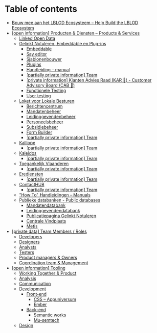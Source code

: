 # Table of contents

* [Bouw mee aan het LBLOD Ecosysteem – Help Build the LBLOD Ecosystem](README.md)
* [\[open information\] Producten & Diensten – Products & Services](products-services/README.md)
  * [Linked Open Data](products-services/linked-open-data.md)
  * [Gelinkt Notuleren, Embeddable en Plug-ins](products-services/gelinkt-notuleren/README.md)
    * [Embeddable](products-services/gelinkt-notuleren/embeddable.md)
    * [Say editor](products-services/gelinkt-notuleren/say-editor.md)
    * [Sjablonenbouwer](products-services/gelinkt-notuleren/sjablonenbouwer.md)
    * [Plugins](products-services/gelinkt-notuleren/plugins.md)
    * [Handleiding – manual](products-services/gelinkt-notuleren/handleiding-manual.md)
    * [\[partially private information\] Team](products-services/gelinkt-notuleren/partially-private-information-team.md)
    * [\[private information\] Klanten Advies Raad \(KAR 🚃\) - Customer Advisory Board \(CAB 🚕\)](products-services/gelinkt-notuleren/private-information-klanten-advies-raad-kar-customer-advisory-board-cab.md)
    * [Functionele Testing](products-services/gelinkt-notuleren/functionele-testing.md)
    * [User testing](products-services/gelinkt-notuleren/user-testing.md)
  * [Loket voor Lokale Besturen](products-services/loket-voor-lokale-besturen/README.md)
    * [Berichtencentrum](products-services/loket-voor-lokale-besturen/berichtencentrum.md)
    * [Mandatenbeheer](products-services/loket-voor-lokale-besturen/mandatendatabank.md)
    * [Leidinggevendenbeheer](products-services/loket-voor-lokale-besturen/leidinggevendendatabank.md)
    * [Personeelsbeheer](products-services/loket-voor-lokale-besturen/personeelsbeheer.md)
    * [Subsidiebeheer](products-services/loket-voor-lokale-besturen/subsidiebeheer.md)
    * [Form Builder](products-services/loket-voor-lokale-besturen/form-builder.md)
    * [\[partially private information\] Team](products-services/loket-voor-lokale-besturen/partially-private-information-team.md)
  * [Kalliope](products-services/kalliope/README.md)
    * [\[partially private information\] Team](products-services/kalliope/partially-private-information-team.md)
  * [Kaleidos](products-services/kaleidos/README.md)
    * [\[partially private information\] Team](products-services/kaleidos/partially-private-information-team.md)
  * [Toegankelijk Vlaanderen](products-services/toegankelijk-vlaanderen/README.md)
    * [\[partially private information\] Team](products-services/toegankelijk-vlaanderen/partially-private-information-team.md)
  * [Erediensten](products-services/erediensten/README.md)
    * [\[partially private information\] Team](products-services/erediensten/partially-private-information-team.md)
  * [ContactHUB](products-services/contacthub/README.md)
    * [\[partially private information\] Team](products-services/contacthub/partially-private-information-team.md)
  * ["How To" Handleidingen – Manuals](products-services/handleidingen-manuals.md)
  * [Publieke databanken - Public databases](products-services/wikis-and-publieke-databanken-public-databases/README.md)
    * [Mandatendatabank](products-services/wikis-and-publieke-databanken-public-databases/mandatendatabank.md)
    * [Leidinggevendendatabank](products-services/wikis-and-publieke-databanken-public-databases/leidinggevendendatabank.md)
    * [Publicatiepagina Gelinkt Notuleren](products-services/wikis-and-publieke-databanken-public-databases/publicatiepagina-gelinkt-notuleren.md)
    * [Centrale Vindplaats](products-services/wikis-and-publieke-databanken-public-databases/centrale-vindplaats.md)
    * [Metis](products-services/wikis-and-publieke-databanken-public-databases/metis.md)
* [\[private data\] Team Members / Roles](team-members-roles/README.md)
  * [Developers](team-members-roles/developers.md)
  * [Designers](team-members-roles/designers.md)
  * [Analysts](team-members-roles/analysts.md)
  * [Testers](team-members-roles/testers.md)
  * [Product managers & Owners](team-members-roles/product-managers-and-owners.md)
  * [Coordination team & Management](team-members-roles/coordination-team.md)
* [\[open information\] Tooling](tooling/README.md)
  * [Working Together & Product](tooling/working-together-and-product.md)
  * [Analysis](tooling/analysis.md)
  * [Communication](tooling/communication.md)
  * [Development](tooling/development/README.md)
    * [Front-end](tooling/development/front-end/README.md)
      * [CSS – Appuniversum](tooling/development/front-end/css.md)
      * [Ember](tooling/development/front-end/ember.md)
    * [Back-end](tooling/development/back-end/README.md)
      * [Semantic works](tooling/development/back-end/semantic-works.md)
      * [Mu-semtech](tooling/development/back-end/mu-semtech.md)
  * [Design](tooling/design.md)

